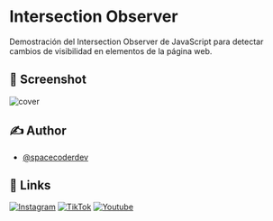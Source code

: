
# Intersection Observer

Demostración del Intersection Observer de JavaScript para detectar cambios de visibilidad en elementos de la página web.
## 📸 Screenshot

![cover](https://github.com/spacecoderdev/intersection-observer/assets/146677344/c327ed3f-ffcc-43c9-a434-a51f36d3a473)

## ✍️ Author

- [@spacecoderdev](https://www.github.com/spacecoderdev)


## 🔗 Links

[![Instagram](https://img.shields.io/badge/instagram-BE02A5?style=for-the-badge&logo=instagram&logoColor=white)](https://www.instagram.com/spacecoder.dev/)
[![TikTok](https://img.shields.io/badge/tiktok-000?style=for-the-badge&logo=tiktok&logoColor=white)](https://www.tiktok.com/@spacecoder.dev)
[![Youtube](https://img.shields.io/badge/youtube-F70000?style=for-the-badge&logo=youtube&logoColor=white)](https://www.youtube.com/@spacecoderdev)
